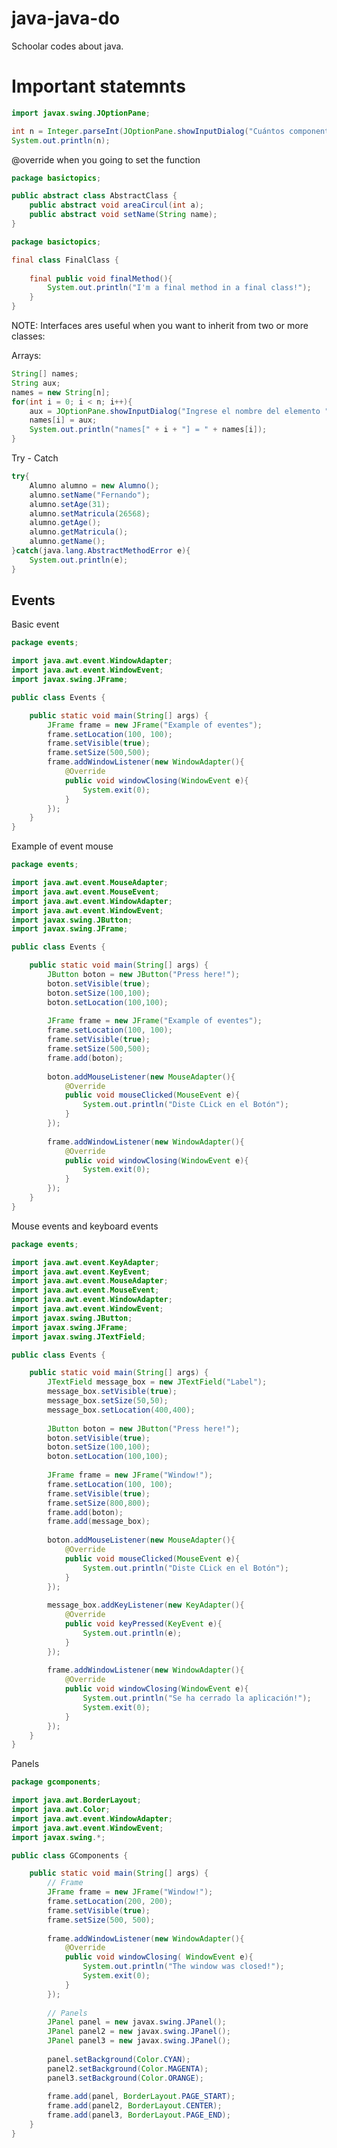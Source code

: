 # java-java-do
Schoolar codes about java. 

# Important statemnts

```java
import javax.swing.JOptionPane;

int n = Integer.parseInt(JOptionPane.showInputDialog("Cuántos componentes deseas ver?: "));
System.out.println(n);
```

@override when you going to set the function
```java
package basictopics;

public abstract class AbstractClass {
    public abstract void areaCircul(int a);
    public abstract void setName(String name);
}
```

```java
package basictopics;

final class FinalClass {
    
    final public void finalMethod(){
        System.out.println("I'm a final method in a final class!");
    }
}
```

NOTE: Interfaces ares useful when you want to inherit from two or more classes:

Arrays:
```java
String[] names;
String aux;
names = new String[n];
for(int i = 0; i < n; i++){
    aux = JOptionPane.showInputDialog("Ingrese el nombre del elemento "+ i + ": ");
    names[i] = aux;
    System.out.println("names[" + i + "] = " + names[i]);
}
```

Try - Catch
```java
try{
    Alumno alumno = new Alumno();
    alumno.setName("Fernando");
    alumno.setAge(31);
    alumno.setMatricula(26568);
    alumno.getAge();
    alumno.getMatricula();
    alumno.getName();
}catch(java.lang.AbstractMethodError e){
    System.out.println(e);
}
```

## Events

Basic event
```java
package events;

import java.awt.event.WindowAdapter;
import java.awt.event.WindowEvent;
import javax.swing.JFrame;

public class Events {

    public static void main(String[] args) {
        JFrame frame = new JFrame("Example of eventes");
        frame.setLocation(100, 100);
        frame.setVisible(true);
        frame.setSize(500,500);
        frame.addWindowListener(new WindowAdapter(){
            @Override
            public void windowClosing(WindowEvent e){
                System.exit(0);
            }
        });
    }
}
```

Example of event mouse

```java
package events;

import java.awt.event.MouseAdapter;
import java.awt.event.MouseEvent;
import java.awt.event.WindowAdapter;
import java.awt.event.WindowEvent;
import javax.swing.JButton;
import javax.swing.JFrame;

public class Events {

    public static void main(String[] args) {
        JButton boton = new JButton("Press here!");
        boton.setVisible(true);
        boton.setSize(100,100);
        boton.setLocation(100,100);
        
        JFrame frame = new JFrame("Example of eventes");
        frame.setLocation(100, 100);
        frame.setVisible(true);
        frame.setSize(500,500);
        frame.add(boton);
        
        boton.addMouseListener(new MouseAdapter(){
            @Override
            public void mouseClicked(MouseEvent e){
                System.out.println("Diste CLick en el Botón");
            }
        });
        
        frame.addWindowListener(new WindowAdapter(){
            @Override
            public void windowClosing(WindowEvent e){
                System.exit(0);
            }
        });
    }
}
```

Mouse events and keyboard events

```java
package events;

import java.awt.event.KeyAdapter;
import java.awt.event.KeyEvent;
import java.awt.event.MouseAdapter;
import java.awt.event.MouseEvent;
import java.awt.event.WindowAdapter;
import java.awt.event.WindowEvent;
import javax.swing.JButton;
import javax.swing.JFrame;
import javax.swing.JTextField;

public class Events {

    public static void main(String[] args) {
        JTextField message_box = new JTextField("Label");
        message_box.setVisible(true);
        message_box.setSize(50,50);
        message_box.setLocation(400,400);
        
        JButton boton = new JButton("Press here!");
        boton.setVisible(true);
        boton.setSize(100,100);
        boton.setLocation(100,100);
        
        JFrame frame = new JFrame("Window!");
        frame.setLocation(100, 100);
        frame.setVisible(true);
        frame.setSize(800,800);
        frame.add(boton);
        frame.add(message_box);
        
        boton.addMouseListener(new MouseAdapter(){
            @Override
            public void mouseClicked(MouseEvent e){
                System.out.println("Diste CLick en el Botón");
            }
        });
        
        message_box.addKeyListener(new KeyAdapter(){
            @Override
            public void keyPressed(KeyEvent e){
                System.out.println(e);
            }
        });
        
        frame.addWindowListener(new WindowAdapter(){
            @Override
            public void windowClosing(WindowEvent e){
                System.out.println("Se ha cerrado la aplicación!");
                System.exit(0);
            }
        });
    }
}
```

Panels

```java
package gcomponents;

import java.awt.BorderLayout;
import java.awt.Color;
import java.awt.event.WindowAdapter;
import java.awt.event.WindowEvent;
import javax.swing.*;

public class GComponents {

    public static void main(String[] args) {
        // Frame
        JFrame frame = new JFrame("Window!");
        frame.setLocation(200, 200);
        frame.setVisible(true);
        frame.setSize(500, 500);
        
        frame.addWindowListener(new WindowAdapter(){
            @Override
            public void windowClosing( WindowEvent e){
                System.out.println("The window was closed!");
                System.exit(0);
            }
        });
        
        // Panels
        JPanel panel = new javax.swing.JPanel();
        JPanel panel2 = new javax.swing.JPanel();
        JPanel panel3 = new javax.swing.JPanel();
        
        panel.setBackground(Color.CYAN);
        panel2.setBackground(Color.MAGENTA);
        panel3.setBackground(Color.ORANGE);
        
        frame.add(panel, BorderLayout.PAGE_START);
        frame.add(panel2, BorderLayout.CENTER);
        frame.add(panel3, BorderLayout.PAGE_END);
    }
}
```

```java
```

```java
```

```java
```

```java
```

```java
```

```java
```

```java
```

```java
```

```java
```

```java
```

```java
```

```java
```

```java
```

```java
```

```java
```

```java
```

```java
```

```java
```

```java
```

```java
```

```java
```

```java
```

```java
```

```java
```

```java
```

```java
```

```java
```

```java
```

```java
```

```java
```

```java
```

```java
```

```java
```

```java
```

```java
```

```java
```

```java
```

```java
```

```java
```

```java
```

```java
```

```java
```

```java
```

```java
```

```java
```

```java
```

```java
```

```java
```

```java
```

```java
```

```java
```

```java
```

```java
```

```java
```

```java
```

```java
```

```java
```

```java
```

```java
```

```java
```

```java
```

```java
```

```java
```

```java
```

```java
```

```java
```

```java
```

```java
```

```java
```

```java
```

```java
```

```java
```

```java
```

```java
```

```java
```

```java
```

```java
```

```java
```

```java
```

```java
```

```java
```

```java
```

```java
```

```java
```

```java
```

```java
```

```java
```

```java
```

```java
```

```java
```

```java
```

```java
```

```java
```

```java
```

```java
```

```java
```

